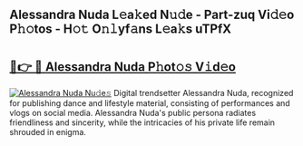 ## Alessandra Nuda L𝚎a𝚔ed N𝚞𝚍e - Part-zuq Vi𝚍𝚎o P𝚑𝚘tos - H𝚘𝚝 O𝚗𝚕yf𝚊ns L𝚎a𝚔s uTPfX

# <h2><a href="http://kf5c5ht.oniu.top/?m=Alessandra+Nuda">🔗👉 🔴 Alessandra Nuda P𝚑ot𝚘𝚜 V𝚒d𝚎o</a></h2>

[![Alessandra Nuda Nu𝚍e𝚜](https://i.imgur.com/0qMVB7G.gif)](http://kf5c5ht.oniu.top/?m=Alessandra+Nuda)
Digital trendsetter Alessandra Nuda, recognized for publishing dance and lifestyle material, consisting of performances and vlogs on social media. Alessandra Nuda's public persona radiates friendliness and sincerity, while the intricacies of his private life remain shrouded in enigma.  
